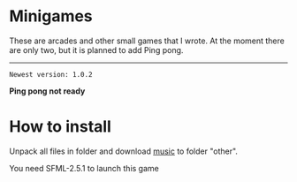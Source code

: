 # Minigames

These are arcades and other small games that I wrote. At the moment there are only two, but it is planned to add Ping pong.
***
`Newest version: 1.0.2`

**Ping pong not ready**

How to install
=====================
Unpack all files in folder and download [music](https://drive.google.com/open?id=1IumFXr8ad1uYC6iPsBjOCfiDrXN2U3Sn) to folder "other".

You need SFML-2.5.1 to launch this game

